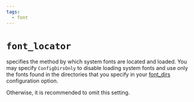 ```yaml
---
tags:
  - font
---
```

# `font_locator`

specifies the method by which system fonts are located and loaded.  You may
specify `ConfigDirsOnly` to disable loading system fonts and use only the fonts
found in the directories that you specify in your [font_dirs](font_dirs.md)
configuration option.

Otherwise, it is recommended to omit this setting.
